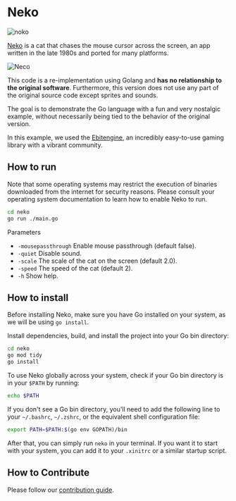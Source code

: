 # Neko

![noko](https://raw.githubusercontent.com/crgimenes/neko/master/assets/awake.png)

[Neko](https://en.wikipedia.org/wiki/Neko_(software)) is a cat that chases the mouse cursor across the screen, an app written in the late 1980s and ported for many platforms.

![Neco](https://github.com/crgimenes/neko/blob/master/fixtures/neko.gif)

This code is a re-implementation using Golang and **has no relationship to the original software**. Furthermore, this version does not use any part of the original source code except sprites and sounds.

The goal is to demonstrate the Go language with a fun and very nostalgic example, without necessarily being tied to the behavior of the original version.

In this example, we used the [Ebitengine](https://ebitengine.org), an incredibly easy-to-use gaming library with a vibrant community.

## How to run

Note that some operating systems may restrict the execution of binaries downloaded from the internet for security reasons. Please consult your operating system documentation to learn how to enable Neko to run.

```bash
cd neko
go run ./main.go
```

Parameters

- `-mousepassthrough` Enable mouse passthrough (default false).
- `-quiet` Disable sound.
- `-scale` The scale of the cat on the screen (default 2.0).
- `-speed` The speed of the cat (default 2).
- `-h` Show help.

## How to install

Before installing Neko, make sure you have Go installed on your system, as we will be using `go install`.

Install dependencies, build, and install the project into your Go bin directory:

```bash
cd neko
go mod tidy
go install
```

To use Neko globally across your system, check if your Go bin directory is in your `$PATH` by running:

```bash
echo $PATH
```
If you don't see a Go bin directory, you'll need to add the following line to your `~/.bashrc`, `~/.zshrc`, or the equivalent shell configuration file:

```bash
export PATH=$PATH:$(go env GOPATH)/bin
```

After that, you can simply run `neko` in your terminal. If you want it to start with your system, you can add it to your `.xinitrc` or a similar startup script.

## How to Contribute

Please follow our [contribution guide](CONTRIBUTING.md).
